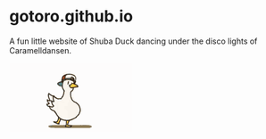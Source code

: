 # gotoro.github.io
A fun little website of Shuba Duck dancing under the disco lights of Caramelldansen.

![GIF](duck.gif)
